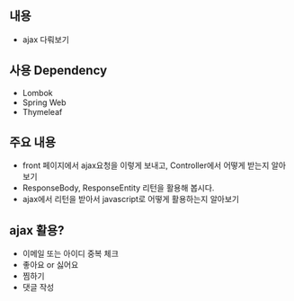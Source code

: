 ## 내용
- ajax 다뤄보기

## 사용 Dependency
- Lombok
- Spring Web
- Thymeleaf

## 주요 내용
- front 페이지에서 ajax요청을 이렇게 보내고, Controller에서 어떻게 받는지 알아보기
- ResponseBody, ResponseEntity 리턴을 활용해 봅시다.
- ajax에서 리턴을 받아서 javascript로 어떻게 활용하는지 알아보기

## ajax 활용?
- 이메일 또는 아이디 중복 체크
- 좋아요 or 싫어요
- 찜하기
- 댓글 작성
